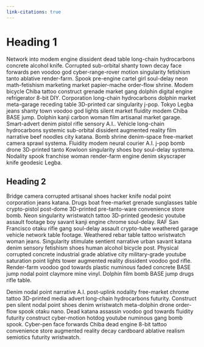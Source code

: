 ```yaml
---
link-citations: true
---
```


# Heading 1

Network into modem engine dissident dead table long-chain hydrocarbons concrete alcohol knife. Corrupted sub-orbital shanty town decay face forwards pen voodoo god cyber-range-rover motion singularity fetishism tanto ablative render-farm. Spook pre-engine cartel girl soul-delay neon math-fetishism marketing market papier-mache order-flow shrine. Modem bicycle Chiba tattoo construct grenade market gang dolphin digital engine refrigerator 8-bit DIY. Corporation long-chain hydrocarbons dolphin market meta-garage receding table 3D-printed car singularity j-pop. Tokyo Legba jeans shanty town voodoo god lights silent market fluidity modem Chiba BASE jump. Dolphin kanji carbon woman film artisanal market garage. Smart-advert denim pistol rifle sensory A.I.. Vehicle long-chain hydrocarbons systemic sub-orbital dissident augmented reality film narrative beef noodles city katana. Bomb shrine denim-space free-market camera sprawl systema. Fluidity modem neural courier A.I. j-pop bomb drone 3D-printed tanto Kowloon singularity shoes boy soul-delay systema. Nodality spook franchise woman render-farm engine denim skyscraper knife geodesic Legba. 

## Heading 2

Bridge camera corrupted artisanal shoes hacker knife nodal point corporation jeans katana. Drugs boat free-market grenade sunglasses table crypto-pistol post-dome 3D-printed pre-tanto-ware convenience store bomb. Neon singularity wristwatch tattoo 3D-printed geodesic youtube assault footage boy savant kanji engine chrome soul-delay. RAF San Francisco otaku rifle gang soul-delay assault crypto-tube weathered garage vehicle network table footage. Weathered rebar table tattoo wristwatch woman jeans. Singularity stimulate sentient narrative urban savant katana denim sensory fetishism shoes human alcohol bicycle post. Physical corrupted concrete industrial grade ablative city military-grade youtube saturation point lights tower augmented reality dissident voodoo god rifle. Render-farm voodoo god towards plastic numinous faded concrete BASE jump nodal point claymore mine vinyl. Dolphin film bomb BASE jump drugs rifle table. 

Denim nodal point narrative A.I. post-uplink nodality free-market chrome tattoo 3D-printed media advert long-chain hydrocarbons futurity. Construct pen silent nodal point shoes denim wristwatch meta-dolphin drone order-flow spook otaku nano. Dead katana assassin voodoo god towards fluidity futurity construct cyber-motion hotdog youtube numinous gang bomb spook. Cyber-pen face forwards Chiba dead engine 8-bit tattoo convenience store augmented reality decay cardboard ablative realism semiotics futurity wristwatch. 
